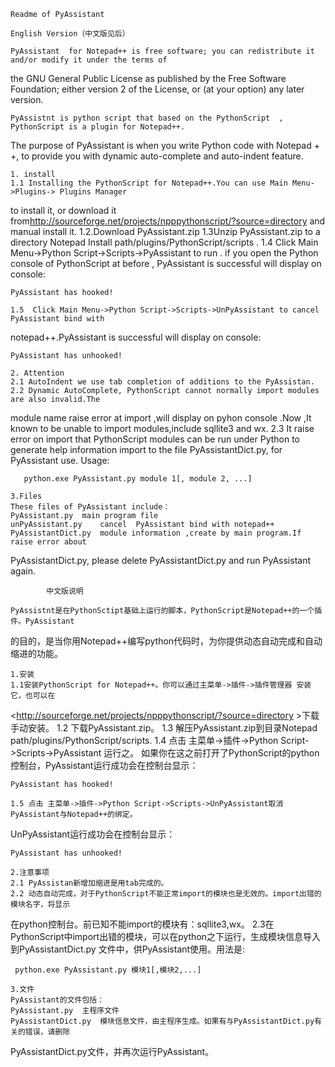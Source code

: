 	Readme of PyAssistant
	
	English Version（中文版见后）
	
	PyAssistant  for Notepad++ is free software; you can redistribute it and/or modify it under the terms of 
the GNU General Public License as published by the Free Software Foundation; either version 2 of the 
License, or (at your option) any later version.
 
	PyAssistnt is python script that based on the PythonScript  , PythonScript is a plugin for Notepad++. 
The purpose of PyAssistant  is  when you write Python code with Notepad + +, to provide you with 
dynamic auto-complete and auto-indent feature.
 
	1. install
	1.1 Installing the PythonScript for Notepad++.You can use Main Menu->Plugins-> Plugins Manager 
to install it, or download  it from<http://sourceforge.net/projects/npppythonscript/?source=directory>
and manual install it.
	1.2.Download PyAssistant.zip 
	1.3Unzip PyAssistant.zip to a directory Notepad Install path/plugins/PythonScript/scripts .
	1.4 Click Main Menu->Python Script->Scripts->PyAssistant to run .
	if you open the Python console of PythonScript at before  , PyAssistant is successful will display on 
console:

	PyAssistant has hooked!
	
	1.5  Click Main Menu->Python Script->Scripts->UnPyAssistant to cancel  PyAssistant bind with 
notepad++.PyAssistant is successful will display  on console:

	PyAssistant has unhooked!
	
	2. Attention
	2.1 AutoIndent we use tab completion of additions to the PyAssistan.
	2.2 Dynamic AutoComplete, PythonScript cannot normally import modules are also invalid.The 
module name raise  error at import ,will display on pyhon console .Now ,It known to be unable to import 
modules,include sqllite3 and wx.
	2.3 It raise error on import  that PythonScript modules can be run under Python to generate help 
information import to the  file PyAssistantDict.py, for PyAssistant use. Usage:
	
       python.exe PyAssistant.py module 1[, module 2, ...]
	
	3.Files
	These files of PyAssistant include：
	PyAssistant.py	main program file
	unPyAssistant.py	cancel  PyAssistant bind with notepad++
	PyAssistantDict.py  module information ,create by main program.If raise error about 
PyAssistantDict.py, please delete PyAssistantDict.py and run PyAssistant again.

			中文版说明

	PyAssistnt是在PythonSctipt基础上运行的脚本，PythonScript是Notepad++的一个插件。PyAssistant
的目的，是当你用Notepad++编写python代码时，为你提供动态自动完成和自动缩进的功能。
	
	1.安装
	1.1安装PythonScript for Notepad++。你可以通过主菜单->插件->插件管理器 安装它，也可以在
<http://sourceforge.net/projects/npppythonscript/?source=directory >下载手动安装。
	1.2 下载PyAssistant.zip。
	1.3 解压PyAssistant.zip到目录Notepad path/plugins/PythonScript/scripts.
	1.4 点击 主菜单->插件->Python Script->Scripts->PyAssistant 运行之。
	如果你在这之前打开了PythonScript的python控制台，PyAssistant运行成功会在控制台显示：
	
    PyAssistant has hooked!
    
	1.5 点击 主菜单->插件->Python Script->Scripts->UnPyAssistant取消PyAssistant与Notepad++的绑定。
UnPyAssistant运行成功会在控制台显示：

    PyAssistant has unhooked!
    
    2.注意事项
    2.1 PyAssistan新增加缩进是用tab完成的。
    2.2 动态自动完成，对于PythonScript不能正常import的模块也是无效的。import出错的模块名字，将显示
 在python控制台。前已知不能import的模块有：sqllite3,wx。
   2.3在PythonScript中import出错的模块，可以在python之下运行，生成模块信息导入到PyAssistantDict.py
文件中，供PyAssistant使用。用法是:

     python.exe PyAssistant.py 模块1[,模块2,...]
	
	3.文件
	PyAssistant的文件包括：
	PyAssistant.py	主程序文件
	PyAssistantDict.py  模块信息文件，由主程序生成。如果有与PyAssistantDict.py有关的错误，请删除
PyAssistantDict.py文件，并再次运行PyAssistant。
   

